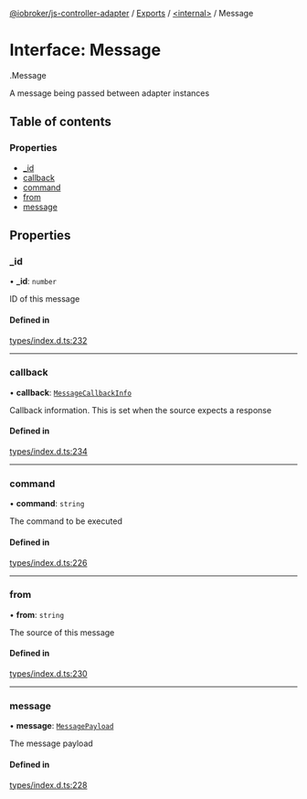 [@iobroker/js-controller-adapter](../README.md) / [Exports](../modules.md) / [<internal\>](../modules/internal_.md) / Message

# Interface: Message

[<internal>](../modules/internal_.md).Message

A message being passed between adapter instances

## Table of contents

### Properties

- [\_id](internal_.Message.md#_id)
- [callback](internal_.Message.md#callback)
- [command](internal_.Message.md#command)
- [from](internal_.Message.md#from)
- [message](internal_.Message.md#message)

## Properties

### \_id

• **\_id**: `number`

ID of this message

#### Defined in

[types/index.d.ts:232](https://github.com/ioBroker/ioBroker.js-controller/blob/87eb3b2c/packages/types/index.d.ts#L232)

___

### callback

• **callback**: [`MessageCallbackInfo`](internal_.MessageCallbackInfo.md)

Callback information. This is set when the source expects a response

#### Defined in

[types/index.d.ts:234](https://github.com/ioBroker/ioBroker.js-controller/blob/87eb3b2c/packages/types/index.d.ts#L234)

___

### command

• **command**: `string`

The command to be executed

#### Defined in

[types/index.d.ts:226](https://github.com/ioBroker/ioBroker.js-controller/blob/87eb3b2c/packages/types/index.d.ts#L226)

___

### from

• **from**: `string`

The source of this message

#### Defined in

[types/index.d.ts:230](https://github.com/ioBroker/ioBroker.js-controller/blob/87eb3b2c/packages/types/index.d.ts#L230)

___

### message

• **message**: [`MessagePayload`](../modules/internal_.md#messagepayload)

The message payload

#### Defined in

[types/index.d.ts:228](https://github.com/ioBroker/ioBroker.js-controller/blob/87eb3b2c/packages/types/index.d.ts#L228)
